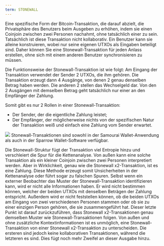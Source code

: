 ```yaml
---
term: STONEWALL
---
```


Eine spezifische Form der Bitcoin-Transaktion, die darauf abzielt, die Privatsphäre des Benutzers beim Ausgeben zu erhöhen, indem sie einen Coinjoin zwischen zwei Personen nachahmt, ohne tatsächlich einer zu sein. Tatsächlich ist diese Transaktion nicht kollaborativ. Ein Benutzer kann sie alleine konstruieren, wobei nur seine eigenen UTXOs als Eingaben beteiligt sind. Daher können Sie eine Stonewall-Transaktion für jeden Anlass erstellen, ohne sich mit einem anderen Benutzer synchronisieren zu müssen.

Die Funktionsweise der Stonewall-Transaktion ist wie folgt: Am Eingang der Transaktion verwendet der Sender 2 UTXOs, die ihm gehören. Die Transaktion erzeugt dann 4 Ausgänge, von denen 2 genau denselben Betrag haben werden. Die anderen 2 stellen das Wechselgeld dar. Von den 2 Ausgängen mit demselben Betrag geht tatsächlich nur einer an den Empfänger der Zahlung.

Somit gibt es nur 2 Rollen in einer Stonewall-Transaktion:
* Der Sender, der die eigentliche Zahlung leistet;
* Der Empfänger, der möglicherweise nichts von der spezifischen Natur der Transaktion weiß und einfach eine Zahlung vom Sender erwartet.

![](../../dictionnaire/assets/33.png)
Stonewall-Transaktionen sind sowohl in der Samourai Wallet-Anwendung als auch in der Sparrow Wallet-Software verfügbar.

Die Stonewall-Struktur fügt der Transaktion viel Entropie hinzu und verschleiert die Spur für die Kettenanalyse. Von außen kann eine solche Transaktion als ein kleiner Coinjoin zwischen zwei Personen interpretiert werden. Aber in Wirklichkeit, genau wie die Stonewall x2-Transaktion, ist es eine Zahlung. Diese Methode erzeugt somit Unsicherheiten in der Kettenanalyse oder führt sogar zu falschen Spuren. Selbst wenn ein externer Beobachter das Muster der Stonewall-Transaktion identifizieren kann, wird er nicht alle Informationen haben. Er wird nicht bestimmen können, welcher der beiden UTXOs mit denselben Beträgen der Zahlung entspricht. Außerdem wird er nicht feststellen können, ob die beiden UTXOs am Eingang von zwei verschiedenen Personen stammen oder ob sie zu einer einzigen Person gehören, die sie zusammengeführt hat. Dieser letzte Punkt ist darauf zurückzuführen, dass Stonewall x2-Transaktionen genau demselben Muster wie Stonewall-Transaktionen folgen. Von außen und ohne zusätzliche Kontextinformationen ist es unmöglich, eine Stonewall-Transaktion von einer Stonewall x2-Transaktion zu unterscheiden. Die ersteren sind jedoch keine kollaborativen Transaktionen, während die letzteren es sind. Dies fügt noch mehr Zweifel an dieser Ausgabe hinzu.